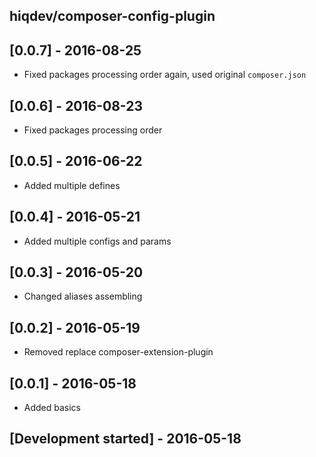 hiqdev/composer-config-plugin
-----------------------------

## [0.0.7] - 2016-08-25

- Fixed packages processing order again, used original `composer.json`

## [0.0.6] - 2016-08-23

- Fixed packages processing order

## [0.0.5] - 2016-06-22

- Added multiple defines

## [0.0.4] - 2016-05-21

- Added multiple configs and params

## [0.0.3] - 2016-05-20

- Changed aliases assembling

## [0.0.2] - 2016-05-19

- Removed replace composer-extension-plugin

## [0.0.1] - 2016-05-18

- Added basics

## [Development started] - 2016-05-18
